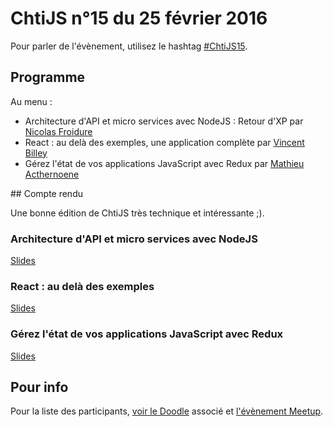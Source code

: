 <!--VarStream
title=ChtiJS #15
description=Découvrez le contenu du ChtiJS n°15 avec les présentations \
de Nicolas Froidure, Vincent Billey et Mathieu Acthernoene.
published=2016-02-25 19:00:00
keywords.+=NodeJS
keywords.+=Micro service
keywords.+=React
keywords.+=Redux
lang=fr
location=FR
-->

# ChtiJS n°15 du 25 février 2016

Pour parler de l'évènement, utilisez le hashtag
 [#ChtiJS15](https://twitter.com/search?q=%23ChtiJS15&src=hash).

## Programme
Au menu :
- Architecture d'API et micro services avec NodeJS : Retour d'XP par
 [Nicolas Froidure](https://twitter.com/nfroidure)
- React : au delà des exemples, une application complète par
 [Vincent Billey](https://twitter.com/Fenntasy)
- Gérez l'état de vos applications JavaScript avec Redux par
 [Mathieu Acthernoene](https://twitter.com/zoontek)

## Compte rendu

Une bonne édition de ChtiJS très technique et intéressante ;).

### Architecture d'API et micro services avec NodeJS

[Slides](http://slides.com/nfroidure/architecture_nodejs_web_services#/)

### React : au delà des exemples

[Slides](http://vincent.billey.me/talks/2016-02-25-react-beyond-examples/#/)

### Gérez l'état de vos applications JavaScript avec Redux

[Slides](http://slides.com/zoontek/redux#/)

## Pour info

Pour la liste des participants,
 [voir le Doodle](doodle.com/poll/h9wdwbi3u4eqpmmm) associé et
 [l'évènement Meetup](http://www.meetup.com/fr-FR/FranceJS/events/228129845/).
